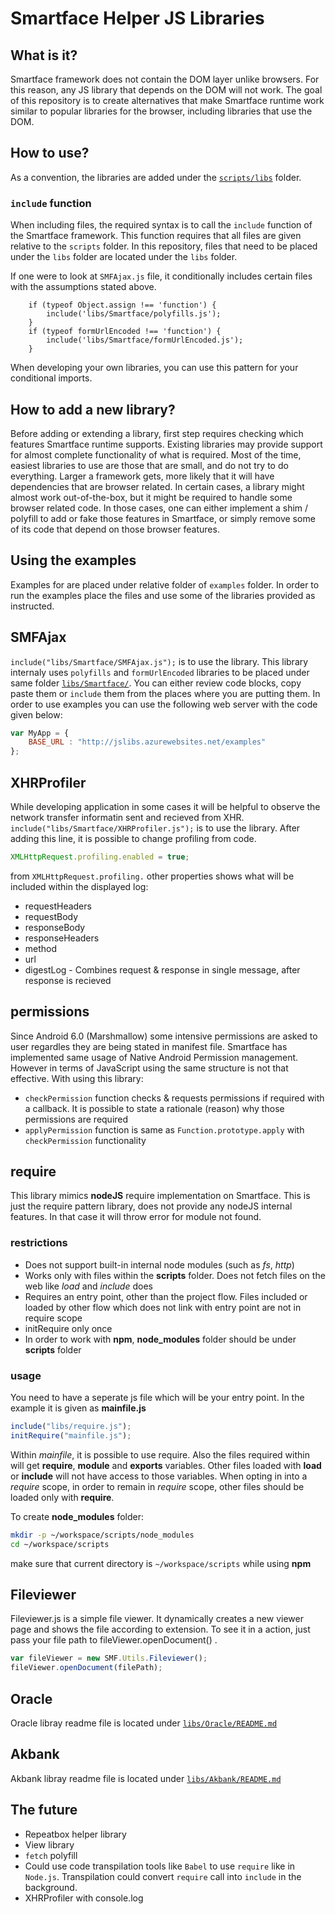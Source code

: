 # Smartface Helper JS Libraries

## What is it?

Smartface framework does not contain the DOM layer unlike browsers. For this reason, any JS library that depends on the DOM will not work. The goal of this repository is to create alternatives that make Smartface runtime work similar to popular libraries for the browser, including libraries that use the DOM.

## How to use?

As a convention, the libraries are added under the [`scripts/libs`](https://github.com/smartface/smf-js-libs/tree/master/libs/) folder.


### `include` function

When including files, the required syntax is to call the `include` function of the Smartface framework. This function requires that all files are given relative to the `scripts` folder.
In this repository, files that need to be placed under the `libs` folder are located under the `libs` folder.


If one were to look at `SMFAjax.js` file, it conditionally includes certain files with the assumptions stated above.

		if (typeof Object.assign !== 'function') {
			include('libs/Smartface/polyfills.js');
		}
		if (typeof formUrlEncoded !== 'function') {
			include('libs/Smartface/formUrlEncoded.js');
		}

When developing your own libraries, you can use this pattern for your conditional imports.

## How to add a new library?

Before adding or extending a library, first step requires checking which features Smartface runtime supports. Existing libraries may provide support for almost complete functionality of what is required. Most of the time, easiest libraries to use are those that are small, and do not try to do everything. Larger a framework gets, more likely that it will have dependencies that are browser related. In certain cases, a library might almost work out-of-the-box, but it might be required to handle some browser related code. In those cases, one can either implement a shim / polyfill to add or fake those features in Smartface, or simply remove some of its code that depend on those browser features.

## Using the examples

Examples for are placed under relative folder of `examples` folder. In order to run the examples place the files and use some of the libraries provided as instructed.

## SMFAjax
`include("libs/Smartface/SMFAjax.js");` is to use the library. This library internaly uses `polyfills` and `formUrlEncoded` libraries to be placed under same folder [`libs/Smartface/`](https://github.com/smartface/smf-js-libs/tree/master/libs/Smartface/).
You can either review code blocks, copy paste them or `include` them from the places where you are putting them. In order to use examples you can use the following web server with the code given below:
```javascript
var MyApp = {
	BASE_URL : "http://jslibs.azurewebsites.net/examples"
};
```


## XHRProfiler
While developing application in some cases it will be helpful to observe the network transfer informatin sent and recieved from XHR.
`include("libs/Smartface/XHRProfiler.js");` is to use the library. After adding this line, it is possible to change profiling from code.
```javascript
XMLHttpRequest.profiling.enabled = true;
```
from `XMLHttpRequest.profiling.` other properties shows what will be included within the displayed log:
- requestHeaders
- requestBody
- responseBody
- responseHeaders
- method
- url
- digestLog - Combines request & response in single message, after response is recieved

## permissions
Since Android 6.0 (Marshmallow) some intensive permissions are asked to user regardles they are being stated in manifest file. Smartface has implemented same usage of Native Android Permission management. However in terms of JavaScript using the same structure is not that effective. With using this library:
- `checkPermission` function checks & requests permissions if required with a callback. It is possible to state a rationale (reason) why those permissions are required
- `applyPermission` function is same as `Function.prototype.apply` with `checkPermission` functionality

## require
This library mimics **nodeJS** require implementation on Smartface. This is just the require pattern library, does not provide any nodeJS internal features. In that case it will throw error for module not found.

### restrictions
- Does not support built-in internal node modules (such as _fs_, _http_)
- Works only with files within the **scripts** folder. Does not fetch files on the web like _load_ and _include_ does
- Requires an entry point, other than the project flow. Files included or loaded by other flow which does not link with entry point are not in require scope
- initRequire only once
- In order to work with **npm**, **node_modules** folder should be under **scripts** folder

### usage
You need to have a seperate js file which will be your entry point. In the example it is given as **mainfile.js**
```javascript
include("libs/require.js");
initRequire("mainfile.js");
```
Within _mainfile_, it is possible to use require. Also the files required within will get **require**, **module** and **exports** variables. Other files loaded with **load** or **include** will not have access to those variables. When opting in into a _require_ scope, in order to remain in _require_ scope, other files should be loaded only with **require**.

To create **node_modules** folder:
```sh
mkdir -p ~/workspace/scripts/node_modules
cd ~/workspace/scripts
```
make sure that current directory is `~/workspace/scripts` while using **npm**

## Fileviewer
Fileviewer.js is a simple file viewer. It dynamically creates a new viewer page and shows the file according to extension. To see it in a action, just pass your file path to fileViewer.openDocument() .
```javascript
var fileViewer = new SMF.Utils.Fileviewer();
fileViewer.openDocument(filePath);
```

## Oracle
Oracle libray readme file is located under [`libs/Oracle/README.md`](https://github.com/smartface/smf-js-libs/tree/master/libs/Oracle)

## Akbank
Akbank libray readme file is located under [`libs/Akbank/README.md`](https://github.com/smartface/smf-js-libs/tree/master/libs/Akbank)

## The future

- Repeatbox helper library
- View library
- `fetch` polyfill
- Could use code transpilation tools like `Babel` to use `require` like in
`Node.js`. Transpilation could convert `require` call into `include` in the
background.
- XHRProfiler with console.log

